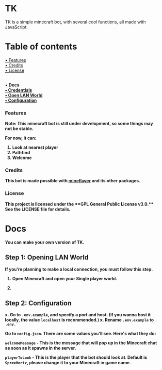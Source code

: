 # TK

TK is a simple minecraft bot, with several cool functions, all made with JavaScript.

# Table of contents

<a href="#features">• Features</a> <br>
<a href="#credits"> • Credits</a> <br>
<a href="#license"> • License</a> <br> <br>

<a href="#docs">• <b>Docs<b> </a> <br>
<a href="#credentials"> • Credentials </a> <br>
<a href="#open-lan"> • Open LAN World </a> <br>
<a href="#config"> • Configuration </a> <br>


### Features

<div id="features">

**Note:** This minecraft bot is still under development, so some things may not be stable.

For now, it can:

1. Look at nearest player 
2. Pathfind
3. Welcome
</div>

### Credits
<div id="credits">

This bot is made possible with [mineflayer](https://github.com/prismarinejs/mineflayer) and its other packages.

</div>

### License
<div id="#license">
This project is licensed under the **GPL General Public License v3.0.** See the LICENSE file for details.

</div>

# Docs
<div id="#docs">
You can make your own version of TK. 
</div>

## Step 1: Opening LAN World
<div id="#open-lan">

If you're planning to make a local connection, you **must follow** this step.

1. Open Minecraft and open your Single player world.

2. 


## Step 2: Configuration
<div id="#config">

x. Go to `.env.example`, and specify a port and host. (If you wanna host it locally, the value `localhost` is recommended.)
x. Rename `.env.example` to `.env.`

Go to `config.json`. There are some values you'll see. Here's what they do:

`welcomeMessage` - This is the message that will pop up in the Minecraft chat as soon as it spawns in the server.

`playerToLook` - This is the player that the bot should look at. Default is `SpreeHertz`, **please change it to your Minecraft in game name.**